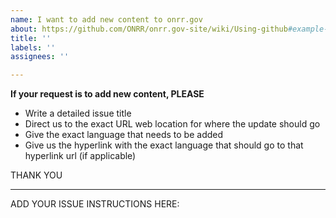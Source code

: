 ```yaml
---
name: I want to add new content to onrr.gov
about: https://github.com/ONRR/onrr.gov-site/wiki/Using-github#example---clear-request-to-add-new-content
title: ''
labels: ''
assignees: ''

---
```


**If your request is to add new content, PLEASE**

* Write a detailed issue title
* Direct us to the exact URL web location for where the update should go
* Give the exact language that needs to be added
* Give us the hyperlink with the exact language that should go to that hyperlink url (if applicable) 

THANK YOU
______________________________________________________________________________________________________________________________________
ADD YOUR ISSUE INSTRUCTIONS HERE:
